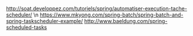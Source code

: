 http://soat.developpez.com/tutoriels/spring/automatiser-execution-tache-scheduler/ \n
https://www.mkyong.com/spring-batch/spring-batch-and-spring-taskscheduler-example/
http://www.baeldung.com/spring-scheduled-tasks
